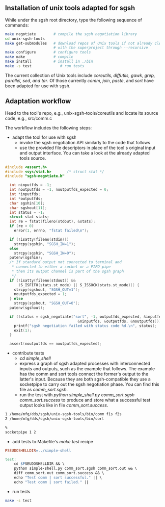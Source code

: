 ## Installation of unix tools adapted for sgsh

While under the sgsh root directory, type the following sequence of commands:

```bash
make negotiate        # compile the sgsh negotiation library
cd unix-sgsh-tools
make get-submodules   # download repos of Unix tools if not already cloned 
                      # with the superproject through --recursive
make configure        # configure tools
make make             # compile
make install          # install in ./bin
make -s test             # run tests
```

The current collection of Unix tools include *coreutils, diffutils, gawk, grep, parallel, sed, and tar*.
Of those currently *comm*, *join*, *paste*, and *sort* have been adapted for use with sgsh.

## Adaptation workflow

Head to the tool's repo, e.g., unix-sgsh-tools/coreutils and locate its source code, e.g., src/comm.c

The workflow includes the following steps:

- adapt the tool for use with sgsh
  - invoke the sgsh negotiation API similarly to the code that follows
  - use the provided file descriptors in place of the tool's original input and output interface. You can take a look at the already adapted tools source.

```C
#include <assert.h>
#include <sys/stat.h>       /* struct stat */
#include "sgsh-negotiate.h"

  int ninputfds = -1;
  int noutputfds = -1, noutputfds_expected = 0;
  int *inputfds;
  int *outputfds;
  char sgshin[10];
  char sgshout[11];
  int status = -1;
  struct stat stats;
  int re = fstat(fileno(stdout), &stats);
  if (re < 0)
    error(1, errno, "fstat failed\n");

  if (!isatty(fileno(stdin)))
    strcpy(sgshin, "SGSH_IN=1");
  else
    strcpy(sgshin, "SGSH_IN=0");
  putenv(sgshin);
  /* If standard output not connected to terminal and
   * connected to either a socket or a FIFO pipe
   * then its output channel is part of the sgsh graph
   */
  if (!isatty(fileno(stdout)) &&
      (S_ISFIFO(stats.st_mode) || S_ISSOCK(stats.st_mode))) {
    strcpy(sgshout, "SGSH_OUT=1");
    noutputfds_expected = 1;
  } else
    strcpy(sgshout, "SGSH_OUT=0");
  putenv(sgshout);

  if ((status = sgsh_negotiate("sort", -1, outputfds_expected, &inputfds,
                                 &ninputfds, &outputfds, &noutputfds))) {
    printf("sgsh negotiation failed with status code %d.\n", status);
    exit(1);
  }

  assert(noutputfds == noutputfds_expected); 
```

- contribute tests
  - *cd simple_shell*
  - express a graph of sgsh adapted processes with interconnected inputs and outputs, such as the example that follows. The example has the comm and sort tools connect the former's output to the latter's input. Because they are both sgsh-compatible they use a socketpipe to carry out the sgsh negotiation phase. You can find this file as *comm_sort.sgsh*.
  - run the test with *python simple_shell.py comm_sort.sgsh comm_sort.success* to produce and store what a successful test output looks like in file *comm_sort.success*.

```bash
1 /home/mfg/dds/sgsh/unix-sgsh-tools/bin/comm f1s f2s
2 /home/mfg/dds/sgsh/unix-sgsh-tools/bin/sort

%
socketpipe 1 2
```

- add tests to Makefile's *make test* recipe

```Makefile
PSEUDOSHELLDIR=../simple-shell

test:
    cd $PSEUDOSHELLDIR && \
    python simple-shell.py comm_sort.sgsh comm_sort.out && \
    diff comm_sort.out comm_sort.success && \
    echo "Test comm | sort successful." || \
    echo "Test comm | sort failed." ||
```

- run tests
```bash
make -s test
```
